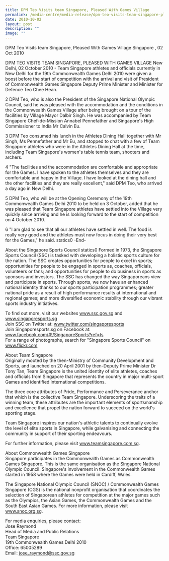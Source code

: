 ```yaml
---
title: DPM Teo Visits team Singapore, Pleased With Games Village
permalink: /media-centre/media-release/dpm-teo-visits-team-singapore-pleased-with-games-village/
date: 2010-10-02
layout: post
description: ""
image: ""
---
```

DPM Teo Visits team Singapore, Pleased With Games Village
Singapore , 02 Oct 2010

DPM TEO VISITS TEAM SINGAPORE, PLEASED WITH GAMES VILLAGE
New Delhi, 02 October 2010 - Team Singapore athletes and officials currently in New Delhi for the 19th Commonwealth Games Delhi 2010 were given a boost before the start of competition with the arrival and visit of President of Commonwealth Games Singapore Deputy Prime Minister and Minister for Defence Teo Chee Hean.

2 DPM Teo, who is also the President of the Singapore National Olympic Council, said he was pleased with the accommodation and the conditions in the Commonwealth Games Village after being brought on a tour of the facilities by Village Mayor Dalbir Singh. He was accompanied by Team Singapore Chef-de-Mission Annabel Pennefather and Singapore's High Commissioner to India Mr Calvin Eu.

3 DPM Teo consumed his lunch in the Athletes Dining Hall together with Mr Singh, Ms Pennefather and Mr Eu, and stopped to chat with a few of Team Singapore athletes who were in the Athletes Dining Hall at the time, including Team Singapore's women's table tennis team, shooters and archers.

4 "The facilities and the accommodation are comfortable and appropriate for the Games. I have spoken to the athletes themselves and they are comfortable and happy in the Village. I have looked at the dining hall and the other facilities and they are really excellent," said DPM Teo, who arrived a day ago in New Delhi.

5 DPM Teo, who will be at the Opening Ceremony of the 19th Commonwealth Games Delhi 2010 to be held on 3 October, added that he was pleased that Team Singapore athletes have settled into the Village very quickly since arriving and he is looking forward to the start of competition on 4 October 2010.

6 "I am glad to see that all our athletes have settled in well. The food is really very good and the athletes must now focus in doing their very best for the Games," he said.
statics0
-End-

About the Singapore Sports Council
statics0
Formed in 1973, the Singapore Sports Council (SSC) is tasked with developing a holistic sports culture for the nation. The SSC creates opportunities for people to excel in sports; opportunities for people to be engaged in sports as, coaches, officials, volunteers or fans; and opportunities for people to do business in sports as sponsors and investors. The SSC has changed the way Singaporeans view and participate in sports. Through sports, we now have an enhanced national identity thanks to our sports participation programmes; greater national pride as a result of high performance results at international and regional games; and more diversified economic stability through our vibrant sports industry initiatives.

To find out more, visit our websites www.ssc.gov.sg and www.singaporesports.sg
<br>
Join SSC on Twitter at: www.twitter.com/singaporesports
<br>
Join Singaporesports.sg on Facebook at: www.facebook.com/#!/SingaporeSports?ref=ts
<br>
For a range of photographs, search for "Singapore Sports Council" on www.flickr.com

About Team Singapore
<br>
Originally mooted by the then-Ministry of Community Development and Sports, and launched on 20 April 2001 by then-Deputy Prime Minister Dr Tony Tan, Team Singapore is the united identity of elite athletes, coaches and officials from Singapore that represents the country in major multi-sport Games and identified international competitions.

The three core attributes of Pride, Performance and Perseverance anchor that which is the collective Team Singapore. Underscoring the traits of a winning team, these attributes are the important elements of sportsmanship and excellence that propel the nation forward to succeed on the world's sporting stage.

Team Singapore inspires our nation's athletic talents to continually evolve the level of elite sports in Singapore, while galvanising and connecting the community in support of their sporting endeavours.

For further information, please visit www.teamsingapore.com.sg.

About Commonwealth Games Singapore
<br>
Singapore participates in the Commonwealth Games as Commonwealth Games Singapore. This is the same organisation as the Singapore National Olympic Council. Singapore's involvement in the Commonwealth Games started in 1958 where the Games were held in Cardiff, Wales.

The Singapore National Olympic Council (SNOC) / Commonwealth Games Singapore (CGS) is the national nonprofit organisation that coordinates the selection of Singaporean athletes for competition at the major games such as the Olympics, the Asian Games, the Commonwealth Games and the South East Asian Games. For more information, please visit www.snoc.org.sg.

For media enquiries, please contact:
<br>Jose Raymond
<br>Head of Media and Public Relations
<br>Team Singapore
<br>19th Commonwealth Games Delhi 2010
<br>Office: 65005289
<br>Email: jose_raymond@ssc.gov.sg
